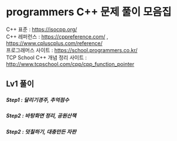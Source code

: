 # programmers C++ 문제 풀이 모음집
C++ 표준 : https://isocpp.org/ 
<br/>
C++ 레퍼런스 : https://cppreference.com/     ,     https://www.cpluscplus.com/reference/
<br/>
프로그래머스 사이트 : https://school.programmers.co.kr/
<br/>
TCP School C++ 개념 정리 사이트 : http://www.tcpschool.com/cpp/cpp_function_pointer
## Lv1 풀이  <br/>
##### Step1 : 달리기경주, 추억점수
##### Step2 : 바탕화면 정리, 공원산책
##### Step2 : 덧칠하기, 대충만든 자판



